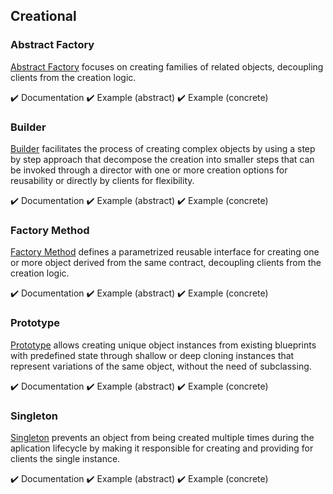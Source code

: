## Creational

### Abstract Factory

[Abstract Factory][factory] focuses on creating families of related objects, decoupling clients from the creation logic.

:heavy_check_mark: Documentation
:heavy_check_mark: Example (abstract)
:heavy_check_mark: Example (concrete)

### Builder

[Builder][builder] facilitates the process of creating complex objects by using a step by step approach that decompose
the creation into smaller steps that can be invoked through a director with one or more creation options for reusability
or directly by clients for flexibility.

:heavy_check_mark: Documentation
:heavy_check_mark: Example (abstract)
:heavy_check_mark: Example (concrete)

### Factory Method

[Factory Method][factory_method] defines a parametrized reusable interface for creating one or more object derived from
the same contract, decoupling clients from the creation logic.

:heavy_check_mark: Documentation
:heavy_check_mark: Example (abstract)
:heavy_check_mark: Example (concrete)

### Prototype

[Prototype][prototype] allows creating unique object instances from existing blueprints with predefined state through
shallow or deep cloning instances that represent variations of the same object, without the need of subclassing.

:heavy_check_mark: Documentation
:heavy_check_mark: Example (abstract)
:heavy_check_mark: Example (concrete)

### Singleton

[Singleton][singleton] prevents an object from being created multiple times during the aplication lifecycle by making it
responsible for creating and providing for clients the single instance.

:heavy_check_mark: Documentation
:heavy_check_mark: Example (abstract)
:heavy_check_mark: Example (concrete)



[builder]: ./builder/
[factory]: ./factory/
[factory_method]: ./factory_method/
[prototype]: ./prototype/
[singleton]: ./singleton/